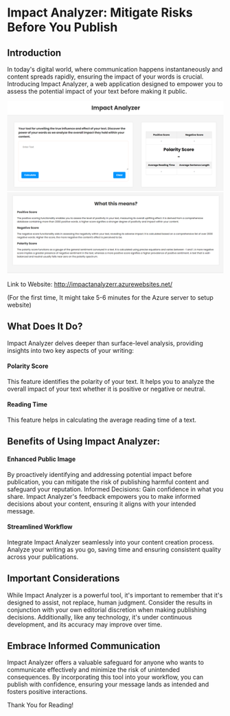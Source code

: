 # Impact Analyzer: Mitigate Risks Before You Publish
## Introduction

In today's digital world, where communication happens instantaneously and content spreads rapidly, ensuring the impact of your words is crucial. Introducing Impact Analyzer, a web application designed to empower you to assess the potential impact of your text before making it public.

![Alt text](Screenshots/HomePage.png)
![Alt text](Screenshots/Scroll.png)

Link to Website: http://impactanalyzerr.azurewebsites.net/

(For the first time, It might take 5-6 minutes for the Azure server to setup website)
## What Does It Do?

Impact Analyzer delves deeper than surface-level analysis, providing insights into two key aspects of your writing:

#### Polarity Score

This feature identifies the polarity of your text. It helps you to analyze the overall impact of your text whether it is positive or negative or neutral.

#### Reading Time

This feature helps in calculating the average reading time of a text.

## Benefits of Using Impact Analyzer:

#### Enhanced Public Image
By proactively identifying and addressing potential impact before publication, you can mitigate the risk of publishing harmful content and safeguard your reputation.
Informed Decisions: Gain confidence in what you share. Impact Analyzer's feedback empowers you to make informed decisions about your content, ensuring it aligns with your intended message.
#### Streamlined Workflow
Integrate Impact Analyzer seamlessly into your content creation process. Analyze your writing as you go, saving time and ensuring consistent quality across your publications.

## Important Considerations

While Impact Analyzer is a powerful tool, it's important to remember that it's designed to assist, not replace, human judgment. Consider the results in conjunction with your own editorial discretion when making publishing decisions. Additionally, like any technology, it's under continuous development, and its accuracy may improve over time.

## Embrace Informed Communication

Impact Analyzer offers a valuable safeguard for anyone who wants to communicate effectively and minimize the risk of unintended consequences. By incorporating this tool into your workflow, you can publish with confidence, ensuring your message lands as intended and fosters positive interactions.

Thank You for Reading!
